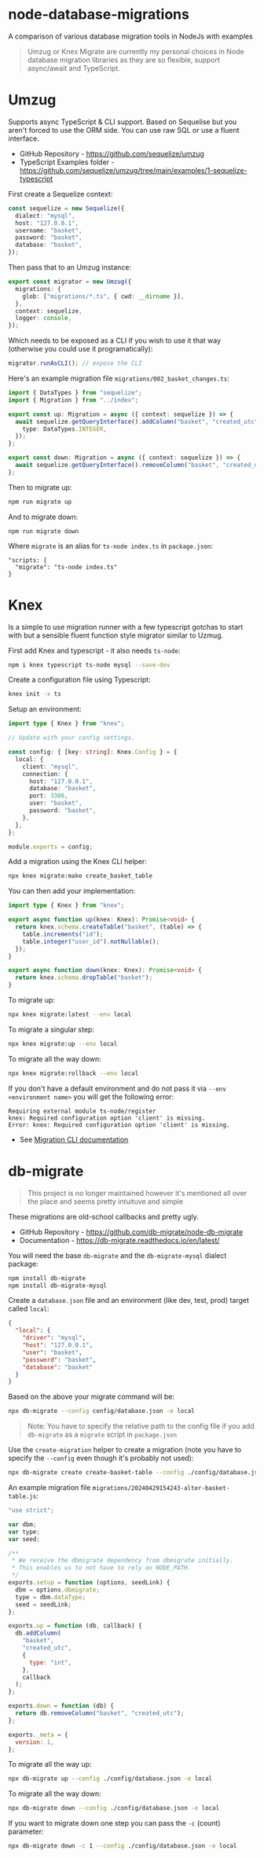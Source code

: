 # node-database-migrations

A comparison of various database migration tools in NodeJs with examples

> Umzug or Knex Migrate are currently my personal choices in Node database migration libraries as they are so flexible, support async/await and TypeScript.

# Umzug

Supports async TypeScript & CLI support. Based on Sequelise but you aren't forced to use the ORM side. You can use raw SQL or use a fluent interface.

- GitHub Repository - https://github.com/sequelize/umzug
- TypeScript Examples folder - https://github.com/sequelize/umzug/tree/main/examples/1-sequelize-typescript

First create a Sequelize context:

```typescript
const sequelize = new Sequelize({
  dialect: "mysql",
  host: "127.0.0.1",
  username: "basket",
  password: "basket",
  database: "basket",
});
```

Then pass that to an Umzug instance:

```typescript
export const migrator = new Umzug({
  migrations: {
    glob: ["migrations/*.ts", { cwd: __dirname }],
  },
  context: sequelize,
  logger: console,
});
```

Which needs to be exposed as a CLI if you wish to use it that way (otherwise you could use it programatically):

```typescript
migrator.runAsCLI(); // expose the CLI
```

Here's an example migration file `migrations/002_basket_changes.ts`:

```typescript
import { DataTypes } from "sequelize";
import { Migration } from "../index";

export const up: Migration = async ({ context: sequelize }) => {
  await sequelize.getQueryInterface().addColumn("basket", "created_utc", {
    type: DataTypes.INTEGER,
  });
};

export const down: Migration = async ({ context: sequelize }) => {
  await sequelize.getQueryInterface().removeColumn("basket", "created_utc");
};
```

Then to migrate up:

```bash
npm run migrate up
```

And to migrate down:

```
npm run migrate down
```

Where `migrate` is an alias for `ts-node index.ts` in `package.json`:

```
"scripts: {
  "migrate": "ts-node index.ts"
}
```

# Knex

Is a simple to use migration runner with a few typescript gotchas to start with but a sensible fluent function style migrator similar to Uzmug.

First add Knex and typescript - it also needs `ts-node`:

```bash
npm i knex typescript ts-node mysql --save-dev
```

Create a configuration file using Typescript:

```bash
knex init -x ts
```

Setup an environment:

```typescript
import type { Knex } from "knex";

// Update with your config settings.

const config: { [key: string]: Knex.Config } = {
  local: {
    client: "mysql",
    connection: {
      host: "127.0.0.1",
      database: "basket",
      port: 3306,
      user: "basket",
      password: "basket",
    },
  },
};

module.exports = config;
```

Add a migration using the Knex CLI helper:

```bash
npx knex migrate:make create_basket_table
```

You can then add your implementation:

```typescript
import type { Knex } from "knex";

export async function up(knex: Knex): Promise<void> {
  return knex.schema.createTable("basket", (table) => {
    table.increments("id");
    table.integer("user_id").notNullable();
  });
}

export async function down(knex: Knex): Promise<void> {
  return knex.schema.dropTable("basket");
}
```

To migrate up:

```bash
npx knex migrate:latest --env local
```

To migrate a singular step:

```bash
npx knex migrate:up --env local
```

To migrate all the way down:

```bash
npx knex migrate:rollback --env local
```

If you don't have a default environment and do not pass it via `--env <environment name>` you will get the following error:

```text
Requiring external module ts-node/register
knex: Required configuration option 'client' is missing.
Error: knex: Required configuration option 'client' is missing.
```

- See [Migration CLI documentation](https://knexjs.org/guide/migrations.html#migration-cli)

# db-migrate

> This project is no longer maintained however it's mentioned all over the place and seems pretty intuituve and simple

These migrations are old-school callbacks and pretty ugly.

- GitHub Repository - https://github.com/db-migrate/node-db-migrate
- Documentation - https://db-migrate.readthedocs.io/en/latest/

You will need the base `db-migrate` and the `db-migrate-mysql` dialect package:

```bash
npm install db-migrate
npm install db-migrate-mysql
```

Create a `database.json` file and an environment (like dev, test, prod) target called `local`:

```json
{
  "local": {
    "driver": "mysql",
    "host": "127.0.0.1",
    "user": "basket",
    "password": "basket",
    "database": "basket"
  }
}
```

Based on the above your migrate command will be:

```bash
npx db-migrate --config config/database.json -e local
```

> Note: You have to specify the relative path to the config file if you add `db-migrate` as a `migrate` script in `package.json`

Use the `create-migration` helper to create a migration (note you have to specify the `--config` even though it's probably not used):

```bash
npx db-migrate create create-basket-table --config ./config/database.json -e local
```

An example migration file `migrations/20240429154243-alter-basket-table.js`:

```javascript
"use strict";

var dbm;
var type;
var seed;

/**
 * We receive the dbmigrate dependency from dbmigrate initially.
 * This enables us to not have to rely on NODE_PATH.
 */
exports.setup = function (options, seedLink) {
  dbm = options.dbmigrate;
  type = dbm.dataType;
  seed = seedLink;
};

exports.up = function (db, callback) {
  db.addColumn(
    "basket",
    "created_utc",
    {
      type: "int",
    },
    callback
  );
};

exports.down = function (db) {
  return db.removeColumn("basket", "created_utc");
};

exports._meta = {
  version: 1,
};
```

To migrate all the way up:

```bash
npx db-migrate up --config ./config/database.json -e local
```

To migrate all the way down:

```bash
npx db-migrate down --config ./config/database.json -e local
```

If you want to migrate down one step you can pass the `-c` (count) parameter:

```bash
npx db-migrate down -c 1 --config ./config/database.json -e local
```
